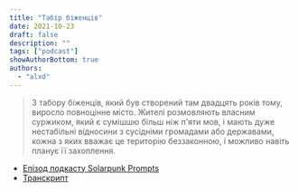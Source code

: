 ```yaml
---
title: "Табір біженців"
date: 2021-10-23
draft: false
description: ""
tags: ["podcast"]
showAuthorBottom: true
authors:
  - "alxd"
---
```


> З табору біженців, який був створений там двадцять років тому, виросло повноцінне місто. Жителі розмовляють власним суржиком, який є сумішшю більш ніж п'яти мов, і мають дуже нестабільні відносини з сусідніми громадами або державами, кожна з яких вважає це територію беззаконною, і можливо навіть планує її захоплення.

- [Епізод подкасту Solarpunk Prompts](https://podcast.tomasino.org/@SolarpunkPrompts/episodes/the-refugee-camp)
- [Транскрипт](https://wiki.tomasino.org/writing/Solarpunk-Prompts---The-Refugee-Camp)
